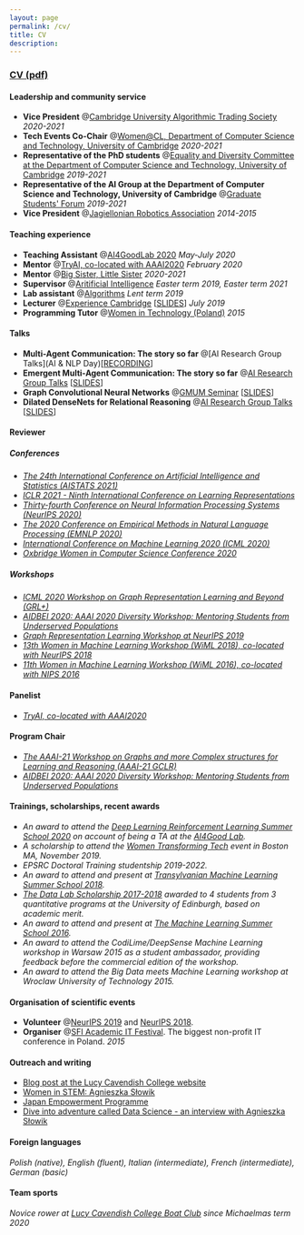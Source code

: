 ```yaml
---
layout: page
permalink: /cv/
title: CV
description: 
---
```


### [CV (pdf)](https://www.dropbox.com/s/a8vdeis5mi27abp/academic_cv_updated%281%29.pdf?dl=0)

#### Leadership and community service

+ **Vice President** @[Cambridge University Algorithmic Trading Society](https://www.cuats.co.uk/) *2020-2021*
+ **Tech Events Co-Chair** @[Women@CL, Department of Computer Science and Technology, University of Cambridge](https://www.cst.cam.ac.uk/women) *2020-2021*
+ **Representative of the PhD students** @[Equality and Diversity Committee at the Department of Computer Science and Technology, University of Cambridge](https://www.cl.cam.ac.uk/local/committees/athena-swan/) *2019-2021*
+ **Representative of the AI Group at the Department of Computer Science and Technology, University of Cambridge** @[Graduate Students' Forum](https://www.cst.cam.ac.uk/local/phd/gradforum) *2019-2021*
+ **Vice President** @[Jagiellonian Robotics Association](https://www.facebook.com/nkrsiuj/) *2014-2015*

#### Teaching experience

+ **Teaching Assistant** @[AI4GoodLab 2020](https://www.ai4goodlab.com/) *May-July 2020*
+ **Mentor** @[TryAI, co-located with AAAI2020](https://sites.google.com/g.harvard.edu/tryai/home?authuser=0) *February 2020*
+ **Mentor** @[Big Sister, Little Sister](https://www.cst.cam.ac.uk/women/mentoring) *2020-2021*
+ **Supervisor** @[Aritificial Intelligence](https://www.cl.cam.ac.uk/teaching/1819/ArtInt/) *Easter term 2019, Easter term 2021*
+ **Lab assistant** @[Algorithms](https://www.cl.cam.ac.uk/teaching/1920/Algorithms/) *Lent term 2019*
+ **Lecturer** @[Experience Cambridge](https://www.undergraduate.study.cam.ac.uk/events/summer-schools/experience-cambridge) [[SLIDES](https://www.dropbox.com/s/4g51v63viukh390/ExperienceCambridgeML.pdf?dl=0)] *July 2019*
+ **Programming Tutor** @[Women in Technology (Poland)](https://womenintechnology.pl) *2015*

#### Talks

+ **Multi-Agent Communication: The story so far** @[AI Research Group Talks](AI & NLP Day)[[RECORDING](https://drive.google.com/file/d/1wtjJYPs1f9BtWkAZPB-rldL-EY-rIop0/view?usp=sharing)]
+ **Emergent Multi-Agent Communication: The story so far** @[AI Research Group Talks](https://talks.cam.ac.uk/talk/index/144160) [[SLIDES]( https://www.dropbox.com/s/zb4wuz7ltcxcy9n/EmCom_ASlowik.pdf?dl=0)]
+ **Graph Convolutional Neural Networks** @[GMUM Seminar](https://gmum.net/seminars.html) [[SLIDES](https://www.dropbox.com/s/powoh2p0qxtvqh2/gmum_tea.pdf?dl=0)]
+ **Dilated DenseNets for Relational Reasoning** @[AI Research Group Talks](https://talks.cam.ac.uk/talk/index/121813) [[SLIDES](https://www.dropbox.com/s/bu3umc7np5scz57/AI_lunch.pdf?dl=0)]

#### Reviewer

##### Conferences

+ *[The 24th International Conference on Artificial Intelligence and Statistics (AISTATS 2021)](http://aistats.org/aistats2021/)*
+ *[ICLR 2021 - Ninth International Conference on Learning Representations](https://iclr.cc/Conferences/2021/Dates)*
+ *[Thirty-fourth Conference on Neural Information Processing Systems (NeurIPS 2020)](https://nips.cc/Conferences/2020/)*
+ *[The 2020 Conference on Empirical Methods in Natural Language Processing (EMNLP 2020)](https://2020.emnlp.org/)*
+ *[International Conference on Machine Learning  2020 (ICML 2020)](https://icml.cc)*
+ *[Oxbridge Women in Computer Science Conference 2020](https://oxbridgewomenincs.wixsite.com/2020)*

##### Workshops

+ *[ICML 2020 Workshop on Graph Representation Learning and Beyond (GRL+)](https://grlplus.github.io/)*
+ *[AIDBEI 2020: AAAI 2020 Diversity Workshop: Mentoring Students from Underserved Populations](http://kdd.cs.ksu.edu/Workshops/AAAI-2020/)*
+ *[Graph Representation Learning Workshop at NeurIPS 2019](https://grlearning.github.io/pcom/)*
+ *[13th Women in Machine Learning Workshop (WiML 2018), co-located with NeurIPS 2018](https://wimlworkshop.org/2018/)*
+ *[11th Women in Machine Learning Workshop (WiML 2016), co-located with NIPS 2016](https://wimlworkshop.org/2016/)*

#### Panelist

+ *[TryAI, co-located with AAAI2020](https://sites.google.com/g.harvard.edu/tryai/home?authuser=0)*

#### Program Chair

+ *[The AAAI-21 Workshop on Graphs and more Complex structures for Learning and Reasoning (AAAI-21 GCLR)](https://sites.google.com/view/gclr2021/home)*
+ *[AIDBEI 2020: AAAI 2020 Diversity Workshop: Mentoring Students from Underserved Populations](http://kdd.cs.ksu.edu/Workshops/AAAI-2020/)*

#### Trainings, scholarships, recent awards

+ *An award to attend the [Deep Learning Reinforcement Learning Summer School 2020](https://dlrl.ca/) on account of being a TA at the [AI4Good Lab](https://www.ai4goodlab.com/).*
+ *A scholarship to attend the [Women Transforming Tech](https://events.quantumblack.com/womentransformingtech?gz=bfbe4e1b092031e5&guest-access-hash=NDU3NDg3MDE4fDI2OTkzOTg5NXwxNTczNDkwMTEzO2FkMWZjYTBiYzU4MjQ5NjFjNGIyYWQ0ZjRhODc2ODA1MWUzODUwMGRlOTM0YWRkZGEwYzVhZjc1YmI5NmQ3OTk=) event in Boston MA, November 2019.*
+ *EPSRC Doctoral Training studentship 2019-2022.*
+ *An award to attend and present at [Transylvanian Machine Learning Summer School 2018](https://tmlss.ro).*
+ *[The Data Lab Scholarship 2017-2018](https://www.thedatalab.com/skills-talent/the-data-lab-msc/) awarded to 4 students from 3 quantitative programs at the University of Edinburgh, based on academic merit.*
+ *An award to attend and present at [The Machine Learning Summer School 2016](http://www.ucsp.edu.pe/ciet/mlss16/).*
+ *An award to attend the CodiLime/DeepSense Machine Learning workshop in Warsaw 2015 as a student ambassador, providing feedback before the commercial edition of the workshop.*
+ *An award to attend the Big Data meets Machine Learning workshop at Wroclaw University of Technology 2015.*

#### Organisation of scientific events

+ **Volunteer** @[NeurIPS 2019](https://nips.cc/Conferences/2019) and [NeurIPS 2018](https://nips.cc/Conferences/2018).
+ **Organiser** @[SFI Academic IT Festival](https://sfi.pl/en/home-page/). The biggest non-profit IT conference in Poland. *2015*

#### Outreach and writing

+ [Blog post at the Lucy Cavendish College website](https://www.lucy.cam.ac.uk/blog/agnieszka-slowik-ai-neural-networks-and-my-career-woman-science)
+ [Women in STEM: Agnieszka Słowik](https://www.cam.ac.uk/research/news/women-in-stem-agnieszka-slowik?fbclid=IwAR25u_RhAwmsgDPtI72mkG-yApxoLH30dX9QeHKi9XohHxaytBdU-cM4jEc)
+ [Japan Empowerment Programme](https://www.dropbox.com/s/n1sxa71xo8pk7uf/japan-application-agnieszka-slowik-final.pdf?dl=0)
+ [Dive into adventure called Data Science - an interview with Agnieszka Słowik](https://womenintechnology.pl/2016/12/dive-into-adventure-called-data-science-an-interview-with-agnieszka-slowik/)

#### Foreign languages

*Polish (native), English (fluent), Italian (intermediate), French (intermediate), German (basic)*

#### Team sports

*Novice rower at [Lucy Cavendish College Boat Club](https://lccbc.soc.srcf.net/) since Michaelmas term 2020*
